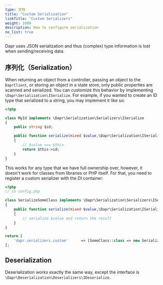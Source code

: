 ```yaml
---
type: 文档
title: "Custom Serialization"
linkTitle: "Custom Serializers"
weight: 1000
description: How to configure serialization
no_list: true
---
```


Dapr uses JSON serialization and thus (complex) type information is lost when sending/receiving data.

## 序列化（Serialization）

When returning an object from a controller, passing an object to the `DaprClient`, or storing an object in a state store, only public properties are scanned and serialized. You can customize this behavior by implementing `\Dapr\Serialization\ISerialize`. For example, if you wanted to create an ID type that serialized to a string, you may implement it like so:

```php
<?php

class MyId implements \Dapr\Serialization\Serializers\ISerialize 
{
    public string $id;

    public function serialize(mixed $value,\Dapr\Serialization\ISerializer $serializer): mixed
    {
        // $value === $this
        return $this->id; 
    }
}
```

This works for any type that we have full ownership over, however, it doesn't work for classes from libraries or PHP itself. For that, you need to register a custom serializer with the DI container:

```php
<?php
// in config.php

class SerializeSomeClass implements \Dapr\Serialization\Serializers\ISerialize 
{
    public function serialize(mixed $value,\Dapr\Serialization\ISerializer $serializer) : mixed 
    {
        // serialize $value and return the result
    }
}

return [
    'dapr.serializers.custom'      => [SomeClass::class => new SerializeSomeClass()],
];
```

## Deserialization

Deserialization works exactly the same way, except the interface is `\Dapr\Deserialization\Deserializers\IDeserialize`.
